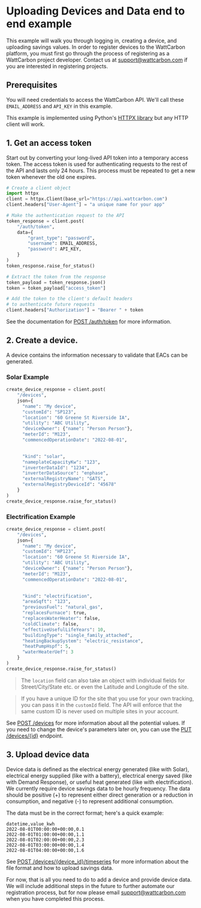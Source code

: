 # Uploading Devices and Data end to end example

This example will walk you through logging in, creating a device, and uploading savings values. In order to register devices to the WattCarbon platform, you must first go through the process of registering as a WattCarbon project developer. Contact us at <support@wattcarbon.com> if you are interested in registering projects.

## Prerequisites

You will need credentials to access the WattCarbon API. We'll call these `EMAIL_ADDRESS` and `API_KEY` in this example.

This example is implemented using Python's [HTTPX library](https://www.python-httpx.org/) but any HTTP client will work.

## 1. Get an access token

Start out by converting your long-lived API token into a temporary access token. The access token is used for authenticating requests to the rest of the API and lasts only 24 hours. This process must be repeated to get a new token whenever the old one expires.

```python
# Create a client object
import httpx
client = httpx.Client(base_url="https://api.wattcarbon.com")
client.headers["User-Agent"] = "a unique name for your app"

# Make the authentication request to the API
token_response = client.post(
    "/auth/token",
    data={
        "grant_type": "password",
        "username": EMAIL_ADDRESS,
        "password": API_KEY,
    }
)
token_response.raise_for_status()

# Extract the token from the response
token_payload = token_response.json()
token = token_payload["access_token"]

# Add the token to the client's default headers
# to authenticate future requests
client.headers["Authorization"] = "Bearer " + token
```

See the documentation for [POST /auth/token](https://api.wattcarbon.com/#tag/Tokens/operation/create_token_auth_token_post) for more information.

## 2. Create a device.

A device contains the information necessary to validate that EACs can be generated.

### Solar Example

```python
create_device_response = client.post(
    "/devices",
    json={
      "name": "My device",
      "customId": "SP123",
      "location": "60 Greene St Riverside IA",
      "utility": "ABC Utility",
      "deviceOwner": {"name": "Person Person"},
      "meterId": "M123",
      "commencedOperationDate": "2022-08-01", 

    
      "kind": "solar",
      "nameplateCapacityKw": "123",
      "inverterDataId": "1234",
      "inverterDataSource": "enphase",
      "externalRegistryName": "GATS",
      "externalRegistryDeviceId": "45678"
    }
)
create_device_response.raise_for_status()
```

### Electrification Example

```python
create_device_response = client.post(
    "/devices",
    json={
      "name": "My device",
      "customId": "HP123",
      "location": "60 Greene St Riverside IA",
      "utility": "ABC Utility",
      "deviceOwner": {"name": "Person Person"},
      "meterId": "M123",
      "commencedOperationDate": "2022-08-01", 

    
      "kind": "electrification",
      "areaSqft": "123",
      "previousFuel": "natural_gas",
      "replacesFurnace": true,
      "replacesWaterHeater": false,
      "coldClimate": false,
      "effectiveUsefulLifeYears": 10,
      "buildingType": "single_family_attached",
      "heatingBackupSystem": "electric_resistance",
      "heatPumpHspf": 5,
      "waterHeaterUef": 3
    }
)
create_device_response.raise_for_status()
```

<!-- theme: info -->

> The `location` field can also take an object with individual fields for Street/City/State etc. or even the Latitude and Longitude of the site.

<!-- theme: info -->

> If you have a unique ID for the site that you use for your own tracking, you can pass it in the `customId` field. The API will enforce that the same custom ID is never used on multiple sites in your account.

See [POST /devices](https://api.wattcarbon.com/#tag/Devices/operation/create_device_devices_post) for more information about all the potential values. If you need to change the device's parameters later on, you can use the [PUT /devices/{id}](https://api.wattcarbon.com/#tag/Devices/operation/update_device_devices__device_id__put) endpoint.

## 3. Upload device data

Device data is defined as the electrical energy generated (like with Solar), electrical energy supplied (like with a battery), electrical energy saved (like with Demand Response), or useful heat generated (like with electrification). We currently require device savings data to be hourly frequency.  The data should be positive (+) to represent either direct generation or a reduction in consumption, and negative (-) to represent additional consumption.

The data must be in the correct format; here's a quick example:

```csv
datetime,value_kwh
2022-08-01T00:00:00+00:00,0.1
2022-08-01T01:00:00+00:00,1.1
2022-08-01T02:00:00+00:00,2.3
2022-08-01T03:00:00+00:00,1.4
2022-08-01T04:00:00+00:00,1.6
```

See [POST /devices/{device_id}/timeseries](https://api.wattcarbon.com/#tag/Devices/operation/upload_device_timeseries_devices__device_id__timeseries_post) for more information about the file format and how to upload savings data.

For now, that is all you need to do to add a device and provide device data. We will include additional steps in the future to further automate our registration process, but for now please email <support@wattcarbon.com> when you have completed this process.
